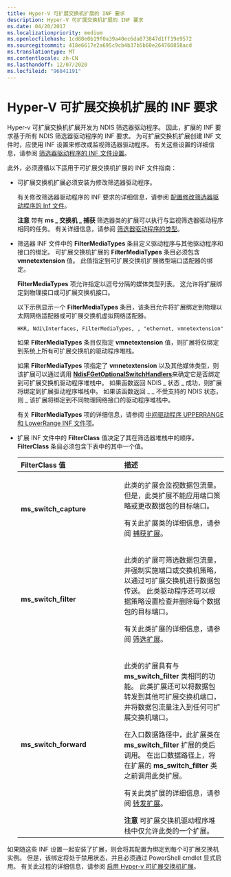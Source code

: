 ```yaml
---
title: Hyper-V 可扩展交换机扩展的 INF 要求
description: Hyper-V 可扩展交换机扩展的 INF 要求
ms.date: 04/20/2017
ms.localizationpriority: medium
ms.openlocfilehash: 1cd88e0b19f0a39a40ec6da873847d1ff19e9572
ms.sourcegitcommit: 418e6617e2a695c9cb4b37b5b60e264760858acd
ms.translationtype: MT
ms.contentlocale: zh-CN
ms.lasthandoff: 12/07/2020
ms.locfileid: "96841191"
---
```

# <a name="inf-requirements-for-hyper-v-extensible-switch-extensions"></a>Hyper-V 可扩展交换机扩展的 INF 要求


Hyper-v 可扩展交换机扩展开发为 NDIS 筛选器驱动程序。 因此，扩展的 INF 要求基于所有 NDIS 筛选器驱动程序的 INF 要求。 为可扩展交换机扩展创建 INF 文件时，应使用 INF 设置来修改或监视筛选器驱动程序。 有关这些设置的详细信息，请参阅 [筛选器驱动程序的 INF 文件设置](inf-file-settings-for-filter-drivers.md)。

此外，必须遵循以下适用于可扩展交换机扩展的 INF 文件指南：

- 可扩展交换机扩展必须安装为修改筛选器驱动程序。

  有关修改筛选器驱动程序的 INF 要求的详细信息，请参阅 [配置修改筛选器驱动程序的 Inf 文件](configuring-an-inf-file-for-a-modifying-filter-driver.md)。

  **注意**  带有 **ms \_ 交换机 \_ 捕获** 筛选器类的扩展可以执行与监视筛选器驱动程序相同的任务。 有关详细信息，请参阅 [筛选器驱动程序的类型](types-of-filter-drivers.md)。

     

- 筛选器 INF 文件中的 **FilterMediaTypes** 条目定义驱动程序与其他驱动程序和接口的绑定。 可扩展交换机扩展的 **FilterMediaTypes** 条目必须包含 **vmnetextension** 值。 此值指定到可扩展交换机扩展微型端口适配器的绑定。

  **FilterMediaTypes** 项允许指定以逗号分隔的媒体类型列表。 这允许将扩展绑定到物理接口或可扩展交换机接口。

  以下示例显示一个 **FilterMediaTypes** 条目，该条目允许将扩展绑定到物理以太网网络适配器或可扩展交换机虚拟网络适配器。

  ```INF
  HKR, Ndi\Interfaces, FilterMediaTypes, , "ethernet, vmnetextension"
  ```

  如果 **FilterMediaTypes** 条目仅指定 **vmnetextension** 值，则扩展将仅绑定到系统上所有可扩展交换机的驱动程序堆栈。

  如果 **FilterMediaTypes** 项指定了 **vmnetextension** 以及其他媒体类型，则该扩展可以通过调用 [**NdisFGetOptionalSwitchHandlers**](/windows-hardware/drivers/ddi/ndis/nf-ndis-ndisfgetoptionalswitchhandlers)来确定它是否绑定到可扩展交换机驱动程序堆栈中。 如果函数返回 NDIS \_ 状态 \_ 成功，则扩展将绑定到扩展驱动程序堆栈中。 如果该函数返回 \_ \_ 不受支持的 NDIS 状态，则 \_ 该扩展将绑定到不同物理网络接口的驱动程序堆栈中。

  有关 **FilterMediaTypes** 项的详细信息，请参阅 [中间驱动程序 UPPERRANGE 和 LowerRange INF 文件项](intermediate-driver-upperrange-and-lowerrange-inf-file-entries.md)。

- 扩展 INF 文件中的 **FilterClass** 值决定了其在筛选器堆栈中的顺序。 **FilterClass** 条目必须包含下表中的其中一个值。

  <table>
  <colgroup>
  <col width="50%" />
  <col width="50%" />
  </colgroup>
  <thead>
  <tr class="header">
  <th align="left">FilterClass 值</th>
  <th align="left">描述</th>
  </tr>
  </thead>
  <tbody>
  <tr class="odd">
  <td align="left"><p><strong>ms_switch_capture</strong></p></td>
  <td align="left"><p>此类的扩展会监视数据包流量。 但是，此类扩展不能应用端口策略或更改数据包的目标端口。</p>
  <p>有关此扩展类的详细信息，请参阅 <a href="capturing-extensions.md" data-raw-source="[Capturing Extensions](capturing-extensions.md)">捕获扩展</a>。</p></td>
  </tr>
  <tr class="even">
  <td align="left"><p><strong>ms_switch_filter</strong></p></td>
  <td align="left"><p>此类的扩展可筛选数据包流量，并强制实施端口或交换机策略，以通过可扩展交换机进行数据包传送。 此类驱动程序还可以根据策略设置检查并删除每个数据包的目标端口。</p>
  <p>有关此类扩展的详细信息，请参阅 <a href="filtering-extensions.md" data-raw-source="[Filtering Extensions](filtering-extensions.md)">筛选扩展</a>。</p></td>
  </tr>
  <tr class="odd">
  <td align="left"><p><strong>ms_switch_forward</strong></p></td>
  <td align="left"><p>此类的扩展具有与 <strong>ms_switch_filter</strong> 类相同的功能。 此类扩展还可以将数据包转发到其他可扩展交换机端口，并将数据包流量注入到任何可扩展交换机端口。</p>
  <p>在入口数据路径中，此扩展类在 <strong>ms_switch_filter</strong> 扩展的类后调用。 在出口数据路径上，将在扩展的 <strong>ms_switch_filter</strong> 类之前调用此类扩展。</p>
  <p>有关此类扩展的详细信息，请参阅 <a href="forwarding-extensions.md" data-raw-source="[Forwarding Extensions](forwarding-extensions.md)">转发扩展</a>。</p>
  <div class="alert">
  <strong>注意</strong>  可扩展交换机驱动程序堆栈中仅允许此类的一个扩展。
  </div>
  <div>
     
  </div></td>
  </tr>
  </tbody>
  </table>

     

如果随这些 INF 设置一起安装了扩展，则会将其配置为绑定到每个可扩展交换机实例。 但是，该绑定将处于禁用状态，并且必须通过 PowerShell cmdlet 显式启用。 有关此过程的详细信息，请参阅 [启用 Hyper-v 可扩展交换机扩展](enabling-hyper-v-extensibility-switch-extensions.md)。

 

